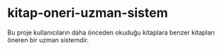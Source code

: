 # kitap-oneri-uzman-sistem
Bu proje kullanıcıların daha önceden okuduğu kitaplara benzer kitapları öneren bir uzman sistemdir.
